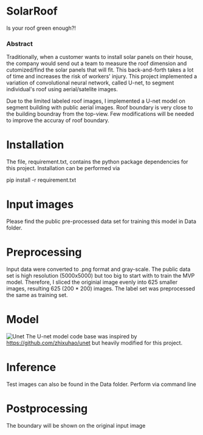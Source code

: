 # SolarRoof

Is your roof green enough?!

### Abstract

Traditionally, when a customer wants to install solar panels on their house, the company would send out a team to measure the roof dimension and cutomized/find the solar panels that will fit. This back-and-forth takes a lot of time and increases the risk of workers' injury. This project implemented a variation of convolutional neural network, called U-net, to segment individual's roof using aerial/satelite images.

Due to the limited labeled roof images, I implemented a U-net model on segment building with public aerial images. Roof boundary is very close to the building boundray from the top-view. Few modifications will be needed to improve the accuray of roof boundary. 

# Installation

The file, requirement.txt, contains the python package dependencies for this project. Installation can be performed via 


pip install -r requirement.txt

# Input images

Please find the public pre-processed data set for training this model in Data folder. 

# Preprocessing

Input data were converted to .png format and gray-scale. 
The public data set is high resolution (5000x5000) but too big to start with to train the MVP model. Therefore, I sliced the originial image evenly into 625 smaller images, resulting 625 (200 * 200) images. The label set was preprocessed the same as training set. 


# Model
![Unet](https://github.com/julia78118/SolarRoof/blob/master/Unet.jpg)
The U-net model code base was inspired by https://github.com/zhixuhao/unet but heavily modified for this project.

# Inference

Test images can also be found in the Data folder. 
Perform via command line

# Postprocessing

The boundary will be shown on the original input image
